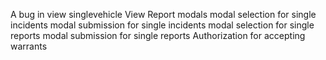 A bug in view singlevehicle
View Report modals
modal selection for single incidents
modal submission for single incidents
modal selection for single reports
modal submission for single reports
Authorization for accepting warrants